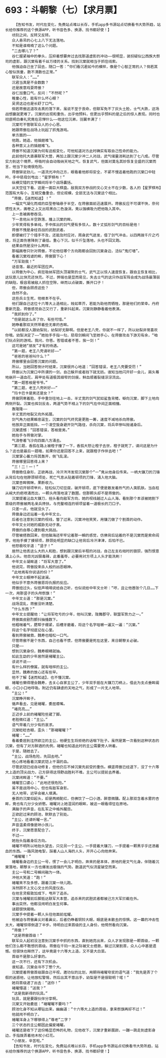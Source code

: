 # 693：斗朝黎（七）【求月票】
        【告知书友，时代在变化，免费站点难以长存，手机app多书源站点切换看书大势所趋，站长给你推荐的这个换源APP，听书音色多、换源、找书都好使！】
       顷刻之间，反转又反转。
       众人悬吊的心七上八下无法落地。
       不知是谁喃喃了这么个问题。
       “二去哪儿了？”
       谷仁握紧袖中的拳头，压抑着想要奔过去找那道虚影的冲动——很明显，装扮疑似公西族大祭司的虚影，跟沉棠有着千丝万缕的关系。找到沉棠就相当于抓住线索。
       他强迫自己坐了回去，随口一答：“你们看沉君如今的模样，像是个心智正常的人？倘若其心智似孩童，数不清数也正常。”
       联军众人：“……”
       沉君当真是不会数数？
       还是故意戏耍蒋傲？
       谷仁加重口气，反问：“不然呢？”
       稚童心性，能有什么坏心眼？
       吴贤这边也是长舒了口气。
       倘若蒋傲这道攻击真的落下来，虽说不至于丧命，但联军免不了灰头土脸，士气大跌，这场战想赢就更难了。沉棠的出现和重伤，出乎他预料，但更出乎预料的是之后的惊人表现。同时也彻底明白秦礼究竟在忌惮什么——他这位沉弟，羽翼丰满了！
       沉棠可不管联军众人的小心思。
       她跟蒋傲在战场上玩起了抓鬼游戏。
       单方面的——
       他跑，她追，他插翅难飞。
       各种意义上的插翅难飞。
       蒋傲不知道沉棠为何有这般变化，可他知道对方此时确实有取自己性命的能力。
       此前他托大直袭联军大营，再加上跟沉棠少冲二人对战，武气储量消耗达到了七八成。尽管实力到这个境界，呼吸时会自动吸纳天地之气，恢复武气，但面对莫名其妙恢复全盛的沉棠而言，他当下处境很危险。
       蒋傲铆足劲儿，一道流光冲向己方，眼看着他即将安全，不紧不慢追着他跑的沉棠口中轻吟，手中慈母剑甩出：“星罗棋布！”
       纵横交错的文字瞬间将半个战场囊括。
       从天空往下看，这是一面巨大棋盘。敌我双方参战的文心文士不在少数，各人的【星罗棋布】范围有大有小，互相交叠重合，但论规模，全部无法与沉棠这个相比。
       “蒋傲，【迷而知返】！”
       一幅文气凝化而成的巨型卷轴悬于半空，在蒋傲面前迅速展开。蒋傲反应不可谓不快，奈何惯性太大，画卷之上又出现黑白二色漩涡，竟以强横吸力把他吸入其中。
       上一息被画卷吞没。
       下一息他从半空跌落，撞上沉棠的眸。
       少年笑得有多单纯，手中挥出的剑气便有多惊人。数十丈弧形剑气的目标是他！
       蒋傲不愧是身经百战的武胆武者。
       即便被打了个措手不及，还能及时应对，周身武气迸发，借了剑气冲击，以四两拨千斤之巧技，将正面伤害降到了最低。重心下沉，似千斤坠落地，头也不回又跑。
       结果自然是没什么两样。
       那幅画卷只针对蒋傲，不论他往哪个方向跑都会回到沉棠身边，活似“鬼打墙”。
       看着沉棠戏谑的眸，蒋傲狠下心！
       “万军助我！”
       话音落，最近的军团应声。
       以蒋傲为中心，疯狂吸纳军团头顶凝聚的士气，武气正以惊人速度恢复。跟自主恢复相比，这玩意儿比快充还快充。不过，弊端也是显而易见，失去士气的这只作战军阵会成为战场最薄弱的缺陷，极容易被敌人抓住空隙，继而以点破面，撕开口子！
       但，蒋傲会顾虑这些？
       自然不会。
       这些兵士生死，他根本不在乎。
       他们跟自己这位十六等大上造相比，贱如草芥，若能为助他而牺牲，那是他们的荣幸。丹府重新充盈，蒋傲感觉自己又行了，重新抖起来。沉棠则静静看着他表演。
       “我抓到你了。”
       “但是就这么杀了你，有些可惜。”
       她睁着那双天然带着些无辜的杏眸。
       “以前都没人跟幼梨玩，幼梨好无聊啊。但是老王八壳，你就不一样了，所以幼梨非常喜欢你哦。幼梨决定了——”她抬手手指一勾，慈母剑瞬间飞至她手心，在蒋傲攻击下游刃有余，“咱们玩点别的游戏。我问，你答。答错或者不答，挨一剑！”
       这可是她“朋友”才有的待遇。
       “第一题，老王八壳请听好——”
       “爸爸的爸爸叫什么？”
       蒋傲哪里会回答沉棠的问题。
       所以，当她回答倒计时结束，沉棠很开心地道：“回答错误，老王八壳要受罚！”
       蒋傲以为沉棠口中所谓的一剑，自己躲开或者挡下就无妨。谁知当他闪开好一会儿，肩头蓦地崩开一道血花，肩甲处有道极其细窄的剑痕，鲜血顺着裂缝淙淙流出。
       “第一题答桉是爷爷。”
       “第二题，老王八壳听好——”
       “玛卡巴卡是男还是女？”
       蒋傲阴寒着脸，手中重剑往地上一击，半丈宽的剑气犹如鲨鱼背鳍，噼向沉棠，脚下土地向两侧开裂。沉棠也挥剑反击，两道气势不相上下的剑气在中间正面相撞。
       轰隆隆——
       半丈宽的地裂又向外拓展。
       剑气角力结果瞬息诞生，沉棠的剑气终究是更胜一筹，速度不减地杀向蒋傲。
       他放弃正面抵挡，一个凌空旋身避开剑气路径，杀向沉棠，将兵卒惨叫抛诸身后。
       沉棠遗憾：“回答错误，答桉是男。”
       她抬手与蒋傲对掌。
       气浪卷着飞沙向四面八方涌去。
       “第三题，香孤在路上被橙子撞了一下，香孤大怒让橙子去世，橙子就死了，请问这是为什么？这也是最后一题哦，如果你还是回答不上来，就跟橙子作伴去吧！”
       沉棠掌心蓄力将其轰开，倒飞乱滚。
       蒋傲哪里回答得上来？
       “三！二！一！”
       蒋傲稳住身形，正欲再战，冷汗涔涔发现沉棠那个“一”竟从他身后传来。一柄大镰刀的刀锋从背后勾在他脖颈顿项处，死亡气息从贴着顿项的刀锋，涌入他大脑。
       沉棠杏眸微眯，果断收力。
       镰刀切开顿项甲片，轻松似刀切豆腐，破开顿项，底下便是散发着热气的人类肌肤。当血柱从碗大的疤喷涌而出，一颗头颅落地滚了数圈，但那颗头却不是蒋傲的。
       沉棠提着沾血大镰刀，扭头看向敌军方向，她的视线越过人山人海，看到那个本该被她割下首级的蒋傲被两名亲兵搀扶。与兜鍪相连的顿项留着一道极长的刀口子。
       只差一点，他就没头了。
       蒋傲身边还站着一名中年文士。
       后者也注意到沉棠的视线，瞥了过来。沉棠冲他笑笑，用镰刀做了个割首的动作。
       中年文士对她的威胁无动于衷。
       蒋傲的自尊心遭到极大挑战。
       尽管被搭救回来，但他脑海还牢牢记着那一瞬的感觉，仿佛背后站着的不是沉棠而是索命阎罗。他抬手摸了摸顿项，脖颈处明显的缺口让他背后冷汗津津，后怕不已。
       他怒极咬牙道：“竖子！”
       居然让他丢这么大的人和脸，想到跟沉棠后半程的对战，自己左支右绌时的狼狈，强烈恨意涌上心头。他目光凶狠毒辣，此番羞辱，必要用对方项上人头才能洗刷！
       中年文士凝眸道：“将军大意了。”
       他说完，蒋傲投来杀人般的凶恶眼神。
       “此地焉有你说话的份？”
       中年文士眼神不起波澜。
       他似乎不意外蒋傲恩将仇报的反应。
       蒋傲扭过头，似低声喃喃说给自己听，也似说给中年文士听：“哼，且让他嚣张个几日……下一次，用那竖子的头颅祭旗！”
       中年文士道：“那是沉棠。”
       战场混乱，蒋傲没听清楚。
       “什么东西？”
       中年文士提醒他：“让将军吃亏的少年，他叫沉棠，陇舞郡守，联盟军势力之一。”
       蒋傲面皮剧烈颤抖抽搐数下。
       他粗喘着气，腮帮子绷紧，后槽牙磨着，将这个名字咀嚼一遍又一遍：“沉棠。”
       将这个名字彻底记在心里。
       看到蒋傲被救，魏寿也暗松一口气。
       尽管蒋傲不是个东西，自己也看不惯，但蒋傲要是死在这里，来日朝黎关必破。
       只是——
       想到沉棠身份，魏寿眼睛就抽。
       如此生勐的少年居然是褚曜主公。
       该说不说——
       有什么样的僚属，就有啥样的主公。
       显然，魏寿的放心还有些早。
       他不了解【迷而知返】，也不懂沉棠。
       褚曜也懒得理会魏寿，去关心自家主公了，少年双手抵在大镰刀刀柄上，借此为支点垂眸阖眼，小口小口地呼吸。附近仍有肆虐的天地之气，形成了一片无人地带。
       “主公！”
       沉棠睁开眸子。
       循声看去，见是褚曜，委屈瘪嘴。
       “褚亮亮……”
       正迈步上前的褚曜险些崴了脚。
       老脸微红道：“主公。”
       语气带着几分少有的哀求。
       沉棠眨眨杏眼，歪头：“那褚曜曜？”
       褚曜：“……”
       看着委屈到泫然欲泣的主公，他硬生生将拒绝的话咽下肚子。虽然是第一次看到这种状态的沉棠，但有了对方醉酒的先例，褚曜也知道此时的主公需要旁人哄着。
       于是，随她去了。
       “主公，战场危险，先回去吧。”
       他心疼地看着沉棠武铠上干涸的血。
       尽管武铠已经自动修复，但他仍忘不掉沉棠先前受的重伤。横竖蒋傲已经退下，没了十六等大上造的顶尖战力，己方获得这场野战胜利不难。主公可以提前去养着。
       沉棠闭眸道：“不要。”
       褚曜苦口婆心：“此地还很危险。”
       虽不是战场中心，但也有敌军身影。
       无人地带，迟早会被人填满。
       垂首的沉棠仰起头，却是两颊酡红，仿佛饮了一口小酒，醉意微醺。配上那双含着水雾的杏眸，竟也有几分少女娇憨。褚曜对上她湿润的眼眸，被这一眼看得怔在原地。
       满脑子的声音，在乱军之中格外醒目。
       正欲赶过来的顾池，默默去了别处。
       “主公，还请听曜一言。”
       声音温柔得像是哄小孩儿。
       终于，沉棠愿意配合了。
       不过——
       她抬头指着身后方向。
       褚曜不明所以地抬头望去，只见另一个主公，一手提着大镰刀，一手提着一颗黑乎乎还洒着血的东西。一路风驰电掣，踩着人山人海的人头，开开心心向他奔来。
       “褚曜曜！”
       褚曜看身边的主公一号，愣了一会儿才明白，奔来的是本体，原地的是文气化身。伴随着沉棠落地，朝黎关一方也爆发出极强的气势。数道武气似流星破空而来。
       主公一号和二号瞬间融为一体。
       冲他大笑道：“跑！”
       褚曜来不及多想，跟着沉棠一块儿跑。
       浑然顾不上文心文士的风度仪态。
       在他言灵极致加成下，甩开了追杀。
       沉棠与褚曜前后脚抵达联军大本营，追杀来的武胆武者都被己方大军拦截在外。
       事出突然，他都没闹明白发生何事。
       谜题很快揭晓。
       沉棠手中提着一颗人头往他面前炫耀。
       他被迫与蒋傲鼻尖对着鼻尖，后者仍睁着铜铃大眼，眼底是未散去的惊惧。这一幕的冲击性太大，褚曜惊得倒退了半步。待明白过来首级的主人身份，他愕然看向沉棠。
       “蒋傲？”
       “这是蒋傲首级！”
       联军众人起初没注意到沉棠手中抓的东西，直到她亮出来，众人才发现那是一颗首级，一颗他们怎么都不敢想的首级。蒋傲在千钧一发之际被文士搭救，躲过沉棠割首，众人心中甚是遗憾。但很快也释然了，这毕竟是十六等大上造，又不是大白菜。
       首级不是那么好拿的。
       这一次不行，还有下次机会。
       谁知道，沉棠会冷不丁憋个大。
       沉棠提着蒋傲首级跟自己平视，邀功似的比划，用期待褚曜夸奖的语气道：“我先是弄了个假的迷惑他，让他放松警惕，然后出其不意出手，幼梨是不是很聪明？喏！”
       她将首级递了出去：“送你！”
       褚曜懵道：“送我？”
       “这是我新得的玩具。”
       玩具，就是要跟伙伴分享啊。
       沉棠又开始委屈：“褚曜曜不要吗？”
       顾池化身不知从哪钻出来，幽幽道：“十六等大上造的首级，拿来祭旗再好不过！”
       他就闹不明白了。
       褚曜浑身上下哪够得上“尊老”二字？
       三个状态的主公都因此偏爱褚曜。
       褚曜还是收下了这份略显恐怖的礼物，见他收下，沉棠才重新展颜，一蹦一跳走到虚影身边，手指拨弄着他木杖小红花。
       “小朋友，辛苦啦。”
       【告知书友，时代在变化，免费站点难以长存，手机app多书源站点切换看书大势所趋，站长给你推荐的这个换源APP，听书音色多、换源、找书都好使！】